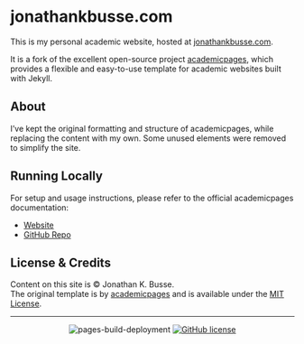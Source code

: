 
# jonathankbusse.com

This is my personal academic website, hosted at [jonathankbusse.com](https://jonathankbusse.com).

It is a fork of the excellent open-source project [academicpages](https://academicpages.github.io/), which provides a flexible and easy-to-use template for academic websites built with Jekyll.

## About

I’ve kept the original formatting and structure of academicpages, while replacing the content with my own. Some unused elements were removed to simplify the site.

## Running Locally

For setup and usage instructions, please refer to the official academicpages documentation:
- [Website](https://academicpages.github.io/)
- [GitHub Repo](https://github.com/academicpages/academicpages.github.io)

## License & Credits

Content on this site is © Jonathan K. Busse.  
The original template is by [academicpages](https://github.com/academicpages/academicpages.github.io) and is available under the [MIT License](https://opensource.org/licenses/MIT).

---
<div align="center">
    
![pages-build-deployment](https://github.com/academicpages/academicpages.github.io/actions/workflows/pages/pages-build-deployment/badge.svg)
[![GitHub license](https://img.shields.io/github/license/academicpages/academicpages.github.io?color=blue)](https://github.com/academicpages/academicpages.github.io/blob/master/LICENSE)
</div>
